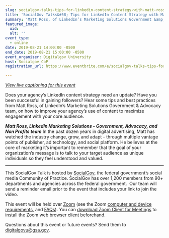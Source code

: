 ```yaml
---
slug: socialgov-talks-tips-for-linkedin-content-strategy-with-matt-ross
title: 'SocialGov Talks&#58; Tips for LinkedIn Content Strategy with Matt Ross'
summary: 'Matt Ross, of LinkedIn’s Marketing Solutions Government &amp; Advocacy team, will share tips and best practices on how to improve your agency’s use of content to maximize engagement with your core audience&#46; '
featured_image: 
  uid: 
  alt: ''
event_type: 
  - online
date: 2019-08-21 14:00:00 -0500
end_date: 2019-08-21 15:00:00 -0500
event_organizer: Digitalgov University
host: Socialgov CoP
registration_url: https://www.eventbrite.com/e/socialgov-talks-tips-for-linkedin-content-strategy-with-matt-ross-registration-66485015471

---
```


_[View live captioning for this event ](https://www.captionedtext.com/client/event.aspx?EventID=4114349&CustomerID=321)_

Does your agency’s LinkedIn content strategy need an update? Have you been successful in gaining followers? Hear some tips and best practices from Matt Ross, of LinkedIn’s Marketing Solutions Government & Advocacy team, on how to improve your agency’s use of content to maximize engagement with your core audience. 

***Matt Ross, LinkedIn Marketing Solutions - Government, Advocacy, and Non Profits team***
In the past dozen years in digital advertising, Matt has watched the industry change, grow, and adapt - through multiple vantage points of publisher, ad technology, and social platform. He believes at the core of marketing it’s important to remember that the goal of your organization’s message is to talk to your target audience as unique individuals so they feel understood and valued.

---

This SocialGov Talk is hosted by [SocialGov](https://digital.gov/communities/social-media/), the federal government’s social media Community of Practice. SocialGov has over 1,200 members from 90+ departments and agencies across the federal government. 
Our team will send a reminder email prior to the event that includes your link to join the video. 

This event will be held over [Zoom](https://www.zoom.us/) (see the Zoom [computer and device requirements](https://support.zoom.us/hc/en-us/articles/201362023-System-Requirements-for-PC-Mac-and-Linux), and [FAQs](https://support.zoom.us/hc/en-us/sections/200277708-Frequently-Asked-Questions)). You can [download Zoom Client for Meetings](https://zoom.us/download#client_4meeting) to install the Zoom web browser client beforehand.

Questions about this event or future events? Send them to [digitalgovu@gsa.gov](mailto:digitalgovu@gsa.gov).
